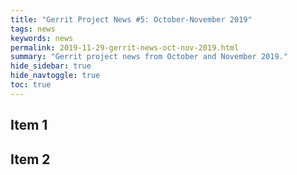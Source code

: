 ```yaml
---
title: "Gerrit Project News #5: October-November 2019"
tags: news
keywords: news
permalink: 2019-11-29-gerrit-news-oct-nov-2019.html
summary: "Gerrit project news from October and November 2019."
hide_sidebar: true
hide_navtoggle: true
toc: true
---
```


## Item 1

## Item 2

